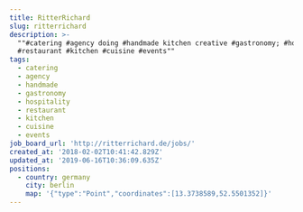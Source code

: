 ```yaml
---
title: RitterRichard
slug: ritterrichard
description: >-
  ""#catering #agency doing #handmade kitchen creative #gastronomy; #hospitality
  #restaurant #kitchen #cuisine #events""
tags:
  - catering
  - agency
  - handmade
  - gastronomy
  - hospitality
  - restaurant
  - kitchen
  - cuisine
  - events
job_board_url: 'http://ritterrichard.de/jobs/'
created_at: '2018-02-02T10:41:42.829Z'
updated_at: '2019-06-16T10:36:09.635Z'
positions:
  - country: germany
    city: berlin
    map: '{"type":"Point","coordinates":[13.3738589,52.5501352]}'
---
```


